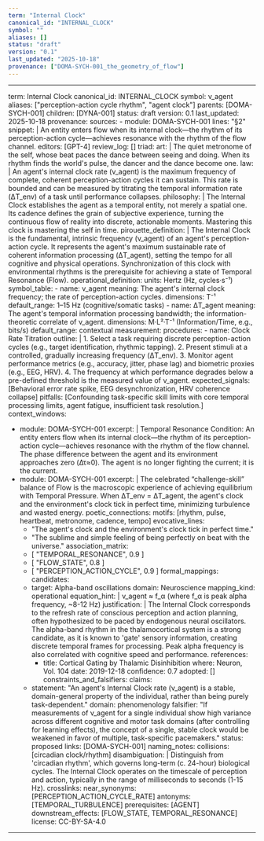 ```yaml
---
term: "Internal Clock"
canonical_id: "INTERNAL_CLOCK"
symbol: ""
aliases: []
status: "draft"
version: "0.1"
last_updated: "2025-10-18"
provenance: ["DOMA-SYCH-001_the_geometry_of_flow"]
---
```


---
term: Internal Clock
canonical_id: INTERNAL_CLOCK
symbol: ν_agent
aliases: ["perception-action cycle rhythm", "agent clock"]
parents: [DOMA-SYCH-001]
children: [DYNA-001]
status: draft
version: 0.1
last_updated: 2025-10-18
provenance:
  sources:
    - module: DOMA-SYCH-001
      lines: "§2"
      snippet: |
        An entity enters flow when its internal clock—the rhythm of its perception-action cycle—achieves resonance with the rhythm of the flow channel.
  editors: [GPT-4]
  review_log: []
triad:
  art: |
    The quiet metronome of the self, whose beat paces the dance between seeing and doing. When its rhythm finds the world's pulse, the dancer and the dance become one.
  law: |
    An agent's internal clock rate (ν_agent) is the maximum frequency of complete, coherent perception-action cycles it can sustain. This rate is bounded and can be measured by titrating the temporal information rate (ΔT_env) of a task until performance collapses.
  philosophy: |
    The Internal Clock establishes the agent as a temporal entity, not merely a spatial one. Its cadence defines the grain of subjective experience, turning the continuous flow of reality into discrete, actionable moments. Mastering this clock is mastering the self in time.
pirouette_definition: |
  The Internal Clock is the fundamental, intrinsic frequency (ν_agent) of an agent's perception-action cycle. It represents the agent's maximum sustainable rate of coherent information processing (ΔT_agent), setting the tempo for all cognitive and physical operations. Synchronization of this clock with environmental rhythms is the prerequisite for achieving a state of Temporal Resonance (Flow).
operational_definition:
  units: Hertz (Hz, cycles·s⁻¹)
  symbol_table:
    - name: ν_agent
      meaning: The agent's internal clock frequency; the rate of perception-action cycles.
      dimensions: T⁻¹
      default_range: 1–15 Hz (cognitive/somatic tasks)
    - name: ΔT_agent
      meaning: The agent's temporal information processing bandwidth; the information-theoretic correlate of ν_agent.
      dimensions: M·L²·T⁻¹ (Information/Time, e.g., bits/s)
      default_range: contextual
  measurement:
    procedures:
      - name: Clock Rate Titration
        outline: |
          1. Select a task requiring discrete perception-action cycles (e.g., target identification, rhythmic tapping).
          2. Present stimuli at a controlled, gradually increasing frequency (ΔT_env).
          3. Monitor agent performance metrics (e.g., accuracy, jitter, phase lag) and biometric proxies (e.g., EEG, HRV).
          4. The frequency at which performance degrades below a pre-defined threshold is the measured value of ν_agent.
        expected_signals: [Behavioral error rate spike, EEG desynchronization, HRV coherence collapse]
        pitfalls: [Confounding task-specific skill limits with core temporal processing limits, agent fatigue, insufficient task resolution.]
context_windows:
  - module: DOMA-SYCH-001
    excerpt: |
      Temporal Resonance Condition: An entity enters flow when its internal clock—the rhythm of its perception-action cycle—achieves resonance with the rhythm of the flow channel. The phase difference between the agent and its environment approaches zero (Δτ≈0). The agent is no longer fighting the current; it is the current.
  - module: DOMA-SYCH-001
    excerpt: |
      The celebrated “challenge-skill” balance of Flow is the macroscopic experience of achieving equilibrium with Temporal Pressure. When ΔT_env = ΔT_agent, the agent's clock and the environment's clock tick in perfect time, minimizing turbulence and wasted energy.
poetic_connections:
  motifs: [rhythm, pulse, heartbeat, metronome, cadence, tempo]
  evocative_lines:
    - "The agent's clock and the environment's clock tick in perfect time."
    - "The sublime and simple feeling of being perfectly on beat with the universe."
  association_matrix:
    - [ "TEMPORAL_RESONANCE", 0.9 ]
    - [ "FLOW_STATE", 0.8 ]
    - [ "PERCEPTION_ACTION_CYCLE", 0.9 ]
formal_mappings:
  candidates:
    - target: Alpha-band oscillations
      domain: Neuroscience
      mapping_kind: operational
      equation_hint: |
        ν_agent ≈ f_α (where f_α is peak alpha frequency, ~8-12 Hz)
      justification: |
        The Internal Clock corresponds to the refresh rate of conscious perception and action planning, often hypothesized to be paced by endogenous neural oscillators. The alpha-band rhythm in the thalamocortical system is a strong candidate, as it is known to 'gate' sensory information, creating discrete temporal frames for processing. Peak alpha frequency is also correlated with cognitive speed and performance.
      references:
        - title: Cortical Gating by Thalamic Disinhibition
          where: Neuron, Vol. 104
          date: 2019-12-18
      confidence: 0.7
  adopted: []
constraints_and_falsifiers:
  claims:
    - statement: "An agent's Internal Clock rate (ν_agent) is a stable, domain-general property of the individual, rather than being purely task-dependent."
      domain: phenomenology
      falsifier: "If measurements of ν_agent for a single individual show high variance across different cognitive and motor task domains (after controlling for learning effects), the concept of a single, stable clock would be weakened in favor of multiple, task-specific pacemakers."
      status: proposed
      links: [DOMA-SYCH-001]
naming_notes:
  collisions: [circadian clock/rhythm]
  disambiguation: |
    Distinguish from 'circadian rhythm', which governs long-term (c. 24-hour) biological cycles. The Internal Clock operates on the timescale of perception and action, typically in the range of milliseconds to seconds (1-15 Hz).
crosslinks:
  near_synonyms: [PERCEPTION_ACTION_CYCLE_RATE]
  antonyms: [TEMPORAL_TURBULENCE]
  prerequisites: [AGENT]
  downstream_effects: [FLOW_STATE, TEMPORAL_RESONANCE]
license: CC-BY-SA-4.0
---